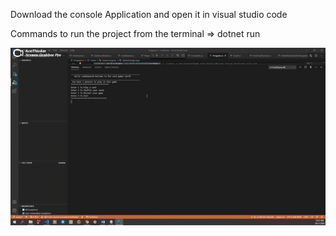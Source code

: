 Download the console Application and open it in visual studio code

Commands to run the project from the terminal
=> dotnet run

![](ConsoleApp.gif)